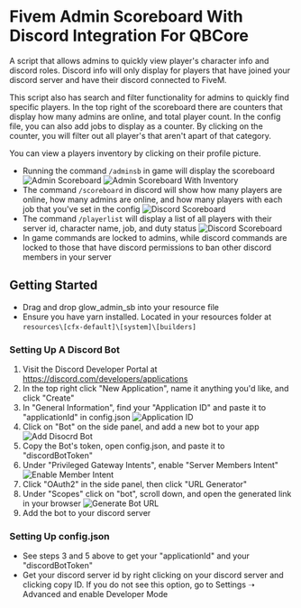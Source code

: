 # Fivem Admin Scoreboard With Discord Integration For QBCore

A script that allows admins to quickly view player's character info and discord roles. Discord info will only display for players that have joined your discord server and have their discord connected to FiveM.

This script also has search and filter functionality for admins to quickly find specific players. In the top right of the scoreboard there are counters that display how many admins are online, and total player count. In the config file, you can also add jobs to display as a counter. By clicking on the counter, you will filter out all player's that aren't apart of that category.

You can view a players inventory by clicking on their profile picture.

- Running the command `/adminsb` in game will display the scoreboard 
![Admin Scoreboard](https://i.imgur.com/UbEkiBd.png)
![Admin Scoreboard With Inventory](https://i.imgur.com/pHBQLxZ.png)
- The command `/scoreboard` in discord will show how many players are online, how many admins are online, and how many players with each job that you've set in the config
![Discord Scoreboard](https://i.imgur.com/mI0Az8b.png)
- The command `/playerlist` will display a list of all players with their server id, character name, job, and duty status
![Discord Scoreboard](https://i.imgur.com/4SdB61G.png) 
- In game commands are locked to admins, while discord commands are locked to those that have discord permissions to ban other discord members in your server

## Getting Started
- Drag and drop glow_admin_sb into your resource file
- Ensure you have yarn installed. Located in your resources folder at `resources\[cfx-default]\[system]\[builders]`

### Setting Up A Discord Bot
1. Visit the Discord Developer Portal at https://discord.com/developers/applications
2. In the top right click "New Application", name it anything you'd like, and click "Create"
3. In "General Information", find your "Application ID" and paste it to "applicationId" in config.json
![Application ID](https://i.imgur.com/Bj9x3lv.png)
4. Click on "Bot" on the side panel, and add a new bot to your app
![Add Disocrd Bot](https://i.imgur.com/MaEwLrX.png)
5. Copy the Bot's token, open config.json, and paste it  to "discordBotToken"
6. Under "Privileged Gateway Intents", enable "Server Members Intent"
![Enable Member Intent](https://i.imgur.com/bTuQgo6.png)
7. Click "OAuth2" in the side panel, then click "URL Generator"
8. Under "Scopes" click on "bot", scroll down, and open the generated link in your browser
![Generate Bot URL](https://i.imgur.com/3FXCRpV.png)
9. Add the bot to your discord server

### Setting Up config.json
- See steps 3 and 5 above to get your "applicationId" and your "discordBotToken"
- Get your discord server id by right clicking on your discord server and clicking copy ID. If you do not see this option, go to Settings ➝ Advanced and enable Developer Mode
